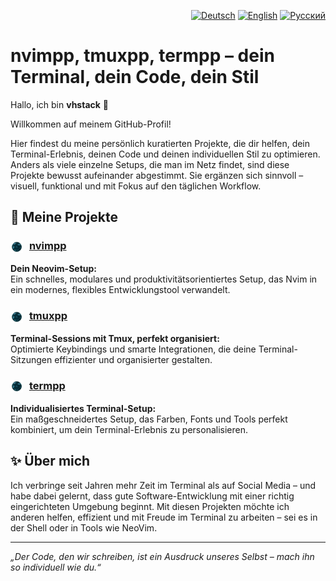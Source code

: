 <p align="right">
  <a href="README.md"><img src="https://flagcdn.com/16x12/de.png" alt="Deutsch" title="Zur deutschen Version wechseln" /></a>  
  <a href="README.en.md"><img src="https://flagcdn.com/16x12/gb.png" alt="English" title="Switch to English" /></a>  
  <a href="README.ru.md"><img src="https://flagcdn.com/16x12/ru.png" alt="Русский" title="Переключиться на русскую версию" /></a>
</p>

# nvimpp, tmuxpp, termpp – dein Terminal, dein Code, dein Stil

Hallo, ich bin **vhstack** 👋

Willkommen auf meinem GitHub-Profil!  

Hier findest du meine persönlich kuratierten Projekte, die dir helfen, dein Terminal-Erlebnis, 
deinen Code und deinen individuellen Stil zu optimieren. Anders als viele einzelne Setups, die man im Netz findet, 
sind diese Projekte bewusst aufeinander abgestimmt. Sie ergänzen sich sinnvoll – visuell, funktional 
und mit Fokus auf den täglichen Workflow.

## 🔧 Meine Projekte

### <img src="assets/vhstack.png" width="20" height="20" style="vertical-align:middle; margin-right: 6px;" /> [nvimpp](https://github.com/vhstack/nvimpp)
**Dein Neovim-Setup:**  
Ein schnelles, modulares und produktivitätsorientiertes Setup, das Nvim in ein modernes, 
flexibles Entwicklungstool verwandelt.

### <img src="assets/vhstack.png" width="20" height="20" style="vertical-align:middle; margin-right: 6px;" /> [tmuxpp](https://github.com/vhstack/tmuxpp)
**Terminal-Sessions mit Tmux, perfekt organisiert:**  
Optimierte Keybindings und smarte Integrationen, die deine Terminal-Sitzungen effizienter 
und organisierter gestalten.

### <img src="assets/vhstack.png" width="20" height="20" style="vertical-align:middle; margin-right: 6px;" /> [termpp](https://github.com/vhstack/termpp)
**Individualisiertes Terminal-Setup:**  
Ein maßgeschneidertes Setup, das Farben, Fonts und Tools perfekt kombiniert, 
um dein Terminal-Erlebnis zu personalisieren.

## ✨ Über mich

Ich verbringe seit Jahren mehr Zeit im Terminal als auf Social Media – und habe dabei gelernt, dass gute Software-Entwicklung mit einer richtig 
eingerichteten Umgebung beginnt. Mit diesen Projekten möchte ich anderen helfen, effizient und mit Freude im Terminal zu arbeiten – sei es in der Shell 
oder in Tools wie NeoVim.

---

*„Der Code, den wir schreiben, ist ein Ausdruck unseres Selbst – mach ihn so individuell wie du.“*
